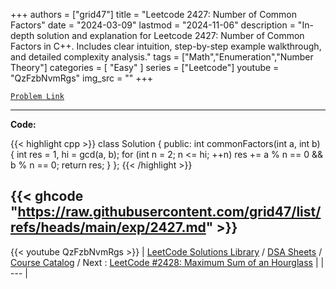 
+++
authors = ["grid47"]
title = "Leetcode 2427: Number of Common Factors"
date = "2024-03-09"
lastmod = "2024-11-06"
description = "In-depth solution and explanation for Leetcode 2427: Number of Common Factors in C++. Includes clear intuition, step-by-step example walkthrough, and detailed complexity analysis."
tags = ["Math","Enumeration","Number Theory"]
categories = [
    "Easy"
]
series = ["Leetcode"]
youtube = "QzFzbNvmRgs"
img_src = ""
+++



[`Problem Link`](https://leetcode.com/problems/number-of-common-factors/description/)

---
**Code:**

{{< highlight cpp >}}
class Solution {
public:
    int commonFactors(int a, int b) {
    int res = 1, hi = gcd(a, b);
    for (int n = 2; n <= hi; ++n)
        res += a % n == 0 && b % n == 0;
    return res;
}
};
{{< /highlight >}}

{{< ghcode "https://raw.githubusercontent.com/grid47/list/refs/heads/main/exp/2427.md" >}}
---
{{< youtube QzFzbNvmRgs >}}
| [LeetCode Solutions Library](https://grid47.xyz/leetcode/) / [DSA Sheets](https://grid47.xyz/sheets/) / [Course Catalog](https://grid47.xyz/courses/) / Next : [LeetCode #2428: Maximum Sum of an Hourglass](https://grid47.xyz/leetcode/solution-2428-maximum-sum-of-an-hourglass/) |
| --- |
